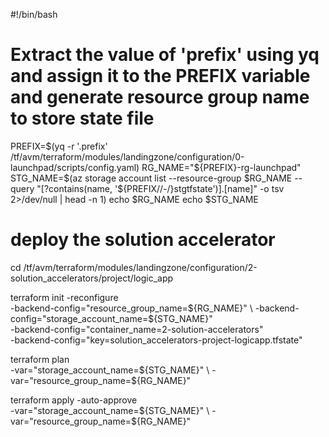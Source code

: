 #!/bin/bash

# Extract the value of 'prefix' using yq and assign it to the PREFIX variable and generate resource group name to store state file

PREFIX=$(yq  -r '.prefix' /tf/avm/terraform/modules/landingzone/configuration/0-launchpad/scripts/config.yaml)
RG_NAME="${PREFIX}-rg-launchpad"
STG_NAME=$(az storage account list --resource-group $RG_NAME --query "[?contains(name, '${PREFIX//-/}stgtfstate')].[name]" -o tsv 2>/dev/null | head -n 1)
echo $RG_NAME
echo $STG_NAME

# deploy the solution accelerator

cd /tf/avm/terraform/modules/landingzone/configuration/2-solution_accelerators/project/logic_app

terraform init  -reconfigure \
-backend-config="resource_group_name=${RG_NAME}" \
-backend-config="storage_account_name=${STG_NAME}" \
-backend-config="container_name=2-solution-accelerators" \
-backend-config="key=solution_accelerators-project-logicapp.tfstate"

terraform plan \
-var="storage_account_name=${STG_NAME}" \
-var="resource_group_name=${RG_NAME}"

terraform apply -auto-approve \
-var="storage_account_name=${STG_NAME}" \
-var="resource_group_name=${RG_NAME}"
